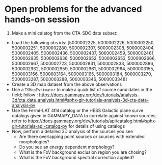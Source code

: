# Open problems for the advanced hands-on session

1. Make a mini calatog from the CTA-SDC data subset:
- Load the following obs ids: [5000002225, 5000002226, 5000002250, 5000002251, 5000002280,
5000002307, 5000002308, 5000002404, 5000002405, 5000002436, 5000002437, 5000002459, 
5000002461, 5000002635, 5000002636, 5000002652, 5000002653, 5000002666, 5000002667, 
5000002723, 5000002831, 5000002833, 5000002886, 5000002932, 5000002959, 5000002961, 
5000002964, 5000003155, 5000003156, 5000003164, 5000003165, 5000003184, 5000003270, 
5000003287, 5000003288, 5000003346, 5000003348]
- Create a 3D map dataset from the above observations
- Use a `TSMapEstimator` to make a quick list of source candidates in the field; 
follow : https://docs.gammapy.org/dev/tutorials/analysis-3d/cta_data_analysis.html#sphx-glr-tutorials-analysis-3d-cta-data-analysis-py
- Use the Fermi-LAT 4fhl catalog or the HESS Galactic plane surve catalogs given in GAMMAPY_DATA to correlate against known sources; 
refer to https://docs.gammapy.org/dev/tutorials/api/catalog.html#sphx-glr-tutorials-api-catalog-py for details of using catalogs
- Now, perform a detailed 3D analysis of the sources you see
  - Are there overlapping point sources or sources with extended morphologies?
  - Do you see an energy dependent morphology?
  - What is the FoV background exclusion region you are chosing?
  - What is the FoV background spectral correction applied?   
